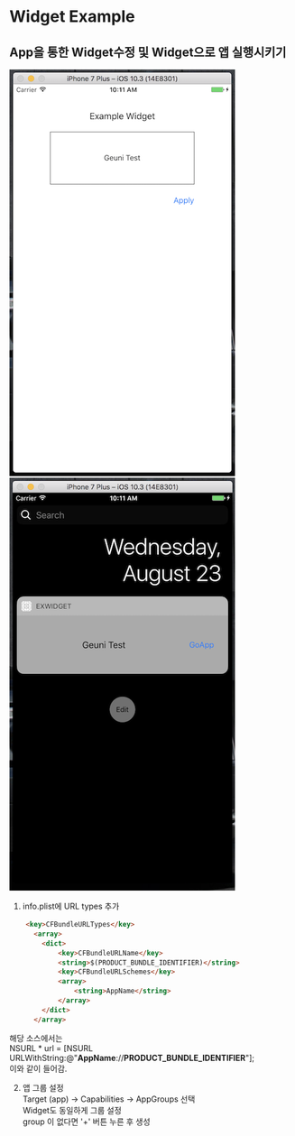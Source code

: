 # Widget Example
## App을 통한 Widget수정 및 Widget으로 앱 실행시키기

![alt text](https://github.com/Sgeuni/LearnObjectiveC/blob/master/exWidget/screenShot_app.png) </br>
![alt text](https://github.com/Sgeuni/LearnObjectiveC/blob/master/exWidget/screenShot_widget.png) </br>

1. info.plist에 URL types 추가<br />
```html
	<key>CFBundleURLTypes</key>
	  <array>
	    <dict>
	        <key>CFBundleURLName</key>
	        <string>$(PRODUCT_BUNDLE_IDENTIFIER)</string>
	        <key>CFBundleURLSchemes</key>
	        <array>
	            <string>AppName</string>
	        </array>
	    </dict>
	  </array>
```
해당 소스에서는 <br />
NSURL * url = [NSURL URLWithString:@"**AppName**://**PRODUCT_BUNDLE_IDENTIFIER**"]; <br />
이와 같이 들어감.
<br />

2. 앱 그룹 설정 <br />
Target (app) -> Capabilities -> AppGroups 선택 <br />
Widget도 동일하게 그룹 설정 <br />
group 이 없다면 '+' 버튼 누른 후 생성 

